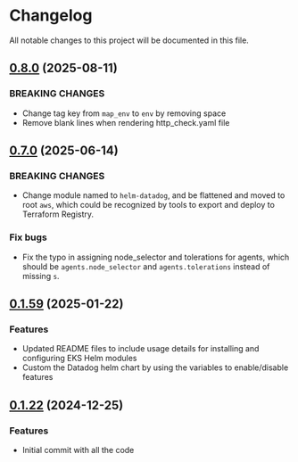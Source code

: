 # Changelog

All notable changes to this project will be documented in this file.

## [0.8.0]() (2025-08-11)

### BREAKING CHANGES

* Change tag key from `map_env` to `env` by removing space
* Remove blank lines when rendering http_check.yaml file

## [0.7.0]() (2025-06-14)

### BREAKING CHANGES

* Change module named to `helm-datadog`, and be flattened and moved to root `aws`, which could be recognized by tools to export and deploy to Terraform Registry.

### Fix bugs

* Fix the typo in assigning node_selector and tolerations for agents, which should be `agents.node_selector` and `agents.tolerations` instead of missing `s`.

## [0.1.59]() (2025-01-22)

### Features

* Updated README files to include usage details for installing and configuring EKS Helm modules
* Custom the Datadog helm chart by using the variables to enable/disable features

## [0.1.22]() (2024-12-25)

### Features

* Initial commit with all the code

